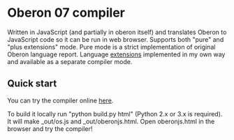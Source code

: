 # Oberon 07 compiler

Written in JavaScript (and partially in oberon itself) and translates Oberon to JavaScript code so it can be run in web browser.
Supports both "pure" and "plus extensions" mode. Pure mode is a strict implementation of original Oberon language report. Language [extensions](https://github.com/vladfolts/oberonjs/wiki/Eberon) implemented in my own way and available as a separate compiler mode.

## Quick start
You can try the compiler online [here](http://oberspace.dyndns.org/oberonjs.html).

To build it locally run "python build.py html" (Python 2.x or 3.x is required). It will make _out/os.js and _out/oberonjs.html. Open oberonjs.html in the browser and try the compiler!

